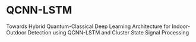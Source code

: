 # QCNN-LSTM
Towards Hybrid Quantum-Classical Deep Learning Architecture for Indoor-Outdoor Detection using QCNN-LSTM and Cluster State Signal Processing
